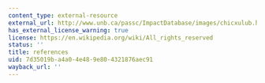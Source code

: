 ```yaml
---
content_type: external-resource
external_url: http://www.unb.ca/passc/ImpactDatabase/images/chicxulub.htm
has_external_license_warning: true
license: https://en.wikipedia.org/wiki/All_rights_reserved
status: ''
title: references
uid: 7d35019b-a4a0-4e48-9e80-4321876aec91
wayback_url: ''
---
```


